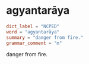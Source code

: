 # agyantarāya

``` toml
dict_label = "NCPED"
word = "agyantarāya"
summary = "danger from fire."
grammar_comment = "m"
```

danger from fire.

